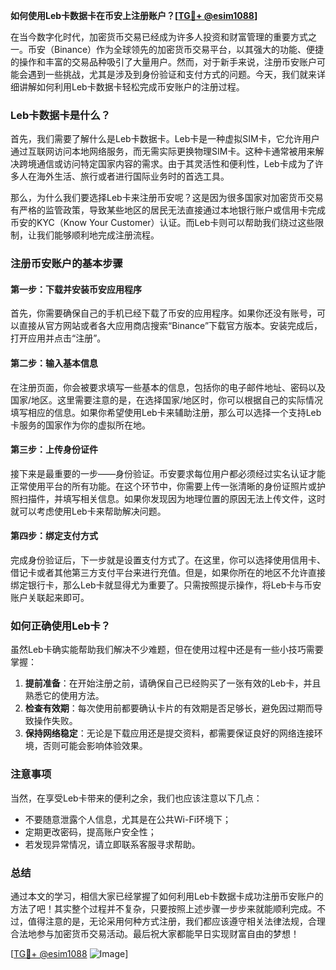 **如何使用Leb卡数据卡在币安上注册账户？[[TG💪+ @esim1088](https://t.me/s/esim1088)]**

在当今数字化时代，加密货币交易已经成为许多人投资和财富管理的重要方式之一。币安（Binance）作为全球领先的加密货币交易平台，以其强大的功能、便捷的操作和丰富的交易品种吸引了大量用户。然而，对于新手来说，注册币安账户可能会遇到一些挑战，尤其是涉及到身份验证和支付方式的问题。今天，我们就来详细讲解如何利用Leb卡数据卡轻松完成币安账户的注册过程。

### Leb卡数据卡是什么？

首先，我们需要了解什么是Leb卡数据卡。Leb卡是一种虚拟SIM卡，它允许用户通过互联网访问本地网络服务，而无需实际更换物理SIM卡。这种卡通常被用来解决跨境通信或访问特定国家内容的需求。由于其灵活性和便利性，Leb卡成为了许多人在海外生活、旅行或者进行国际业务时的首选工具。

那么，为什么我们要选择Leb卡来注册币安呢？这是因为很多国家对加密货币交易有严格的监管政策，导致某些地区的居民无法直接通过本地银行账户或信用卡完成币安的KYC（Know Your Customer）认证。而Leb卡则可以帮助我们绕过这些限制，让我们能够顺利地完成注册流程。

### 注册币安账户的基本步骤

#### 第一步：下载并安装币安应用程序
首先，你需要确保自己的手机已经下载了币安的应用程序。如果你还没有账号，可以直接从官方网站或者各大应用商店搜索“Binance”下载官方版本。安装完成后，打开应用并点击“注册”。

#### 第二步：输入基本信息
在注册页面，你会被要求填写一些基本的信息，包括你的电子邮件地址、密码以及国家/地区。这里需要注意的是，在选择国家/地区时，你可以根据自己的实际情况填写相应的信息。如果你希望使用Leb卡来辅助注册，那么可以选择一个支持Leb卡服务的国家作为你的虚拟所在地。

#### 第三步：上传身份证件
接下来是最重要的一步——身份验证。币安要求每位用户都必须经过实名认证才能正常使用平台的所有功能。在这个环节中，你需要上传一张清晰的身份证照片或护照扫描件，并填写相关信息。如果你发现因为地理位置的原因无法上传文件，这时就可以考虑使用Leb卡来帮助解决问题。

#### 第四步：绑定支付方式
完成身份验证后，下一步就是设置支付方式了。在这里，你可以选择使用信用卡、借记卡或者其他第三方支付平台来进行充值。但是，如果你所在的地区不允许直接绑定银行卡，那么Leb卡就显得尤为重要了。只需按照提示操作，将Leb卡与币安账户关联起来即可。

### 如何正确使用Leb卡？

虽然Leb卡确实能帮助我们解决不少难题，但在使用过程中还是有一些小技巧需要掌握：

1. **提前准备**：在开始注册之前，请确保自己已经购买了一张有效的Leb卡，并且熟悉它的使用方法。
2. **检查有效期**：每次使用前都要确认卡片的有效期是否足够长，避免因过期而导致操作失败。
3. **保持网络稳定**：无论是下载应用还是提交资料，都需要保证良好的网络连接环境，否则可能会影响体验效果。

### 注意事项

当然，在享受Leb卡带来的便利之余，我们也应该注意以下几点：
- 不要随意泄露个人信息，尤其是在公共Wi-Fi环境下；
- 定期更改密码，提高账户安全性；
- 若发现异常情况，请立即联系客服寻求帮助。

### 总结

通过本文的学习，相信大家已经掌握了如何利用Leb卡数据卡成功注册币安账户的方法了吧！其实整个过程并不复杂，只要按照上述步骤一步步来就能顺利完成。不过，值得注意的是，无论采用何种方式注册，我们都应该遵守相关法律法规，合理合法地参与加密货币交易活动。最后祝大家都能早日实现财富自由的梦想！

[[TG💪+ @esim1088](https://t.me/s/esim1088) ![Image](https://i.postimg.cc/4NQfJmqS/Snipaste-2025-05-13-00-14-12.png)]